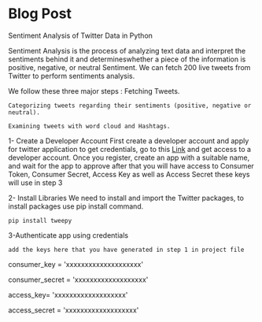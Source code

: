 # Blog Post
Sentiment Analysis of Twitter Data in Python

Sentiment Analysis is the process of analyzing text data and interpret the 
sentiments behind it and determineswhether a piece of the information is positive, negative, or neutral Sentiment.
We can fetch 200 live tweets from Twitter to perform sentiments analysis.

We follow these three major steps :
	Fetching Tweets.

	Categorizing tweets regarding their sentiments (positive, negative or neutral).

	Examining tweets with word cloud and Hashtags.


1- Create a Developer Account
	First create a developer account and apply for twitter application to get credentials, 
	go to this <a href="https://developer.twitter.com/en/apply-for-access">Link</a> and get access to a developer account.
	Once you register, create an app with a suitable name, and wait for the app to approve after that you will have access to Consumer Token, 
	Consumer Secret, Access Key as well as Access Secret these keys will use in step 3 

2- Install Libraries
   We need to install and import the Twitter packages, to install packages use pip install command.

	pip install tweepy 


3-Authenticate app using credentials

	add the keys here that you have generated in step 1 in project file 

consumer_key = 'xxxxxxxxxxxxxxxxxxxx'

consumer_secret = 'xxxxxxxxxxxxxxxxxxx'

access_key= 'xxxxxxxxxxxxxxxxxxx'

access_secret = 'xxxxxxxxxxxxxxxxxxx'






